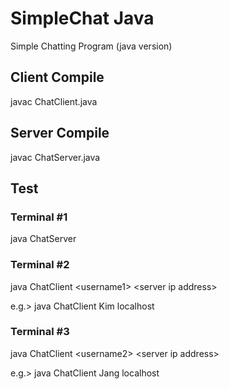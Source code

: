 # SimpleChat Java
Simple Chatting Program (java version)

## Client Compile 
 javac ChatClient.java

## Server Compile 
 javac ChatServer.java

## Test 
### Terminal #1
  java ChatServer

### Terminal #2
  java ChatClient \<username1> \<server ip address>
  
  e.g.> java ChatClient Kim localhost 

### Terminal #3
  java ChatClient \<username2> \<server ip address>
  
  e.g.> java ChatClient Jang localhost

